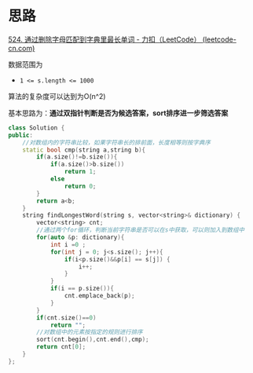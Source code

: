 # 思路

[524. 通过删除字母匹配到字典里最长单词 - 力扣（LeetCode） (leetcode-cn.com)](https://leetcode-cn.com/problems/longest-word-in-dictionary-through-deleting/)

数据范围为

- `1 <= s.length <= 1000`

算法的复杂度可以达到为O(n^2)

基本思路为：**通过双指针判断是否为候选答案，sort排序进一步筛选答案**

```c++
class Solution {
public:
    //对数组内的字符串比较，如果字符串长的排前面，长度相等则按字典序
    static bool cmp(string a,string b){
        if(a.size()!=b.size()){
            if(a.size()>b.size())
                return 1;
            else
                return 0;
        }
        return a<b;
    }
    string findLongestWord(string s, vector<string>& dictionary) {
        vector<string> cnt;
        //通过两个for循环，判断当前字符串是否可以在s中获取，可以则加入到数组中
        for(auto &p: dictionary){
            int i =0 ;
            for(int j = 0; j<s.size(); j++){
                if(i<p.size()&&p[i] == s[j]) {
                    i++;
                }
            }
            if(i == p.size()){
                cnt.emplace_back(p);
            }
        }
        if(cnt.size()==0)
            return "";
        //对数组中的元素按指定的规则进行排序
        sort(cnt.begin(),cnt.end(),cmp);
        return cnt[0];
    }
};
```

